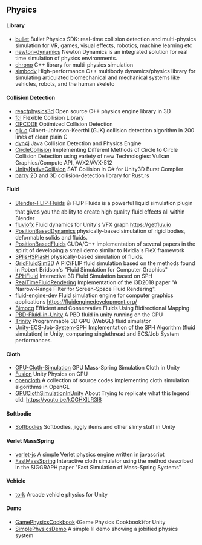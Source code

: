 ## Physics
#### Library
* [bullet](https://github.com/bulletphysics/bullet3) Bullet Physics SDK: real-time collision detection and multi-physics simulation for VR, games, visual effects, robotics, machine learning etc
* [newton-dynamics](https://github.com/MADEAPPS/newton-dynamics/) Newton Dynamics is an integrated solution for real time simulation of physics environments.
* [chrono](https://github.com/projectchrono/chrono) C++ library for multi-physics simulation
* [simbody](https://github.com/simbody/simbody) High-performance C++ multibody dynamics/physics library for simulating articulated biomechanical and mechanical systems like vehicles, robots, and the human skeleto

#### Collision Detection
* [reactphysics3d](https://github.com/DanielChappuis/reactphysics3d) Open source C++ physics engine library in 3D
* [fcl](https://github.com/flexible-collision-library/fcl) Flexible Collision Library 
* [OPCODE](https://github.com/nitrocaster/OPCODE) Optimized Collision Detection
* [gjk.c](https://github.com/kroitor/gjk.c) Gilbert-Johnson-Keerthi (GJK) collision detection algorithm in 200 lines of clean plain C
* [dyn4j](https://github.com/wnbittle/dyn4j) Java Collision Detection and Physics Engine
* [CircleCollision](https://github.com/Erfan-Ahmadi/CircleCollision) Implementing Different Methods of Circle to Circle Collision Detection using variety of new Technologies: Vulkan Graphics/Compute API, AVX2/AVX-512
* [UnityNativeCollision](https://github.com/jeffvella/UnityNativeCollision) SAT Collision in C# for Unity3D Burst Compiler
* [parry](https://github.com/dimforge/parry) 2D and 3D collision-detection library for Rust.rs

#### Fluid
* [Blender-FLIP-Fluids](https://github.com/rlguy/Blender-FLIP-Fluids) :thumbsup:  FLIP Fluids is a powerful liquid simulation plugin that gives you the ability to create high quality fluid effects all within Blender
* [fluviofx](https://github.com/fluviofx/fluviofx) Fluid dynamics for Unity's VFX graph https://getfluv.io
* [PositionBasedDynamics](https://github.com/InteractiveComputerGraphics/PositionBasedDynamics) physically-based simulation of rigid bodies, deformable solids and fluids.
* [PositionBasedFluids](https://github.com/JAGJ10/PositionBasedFluids) CUDA/C++ implementation of several papers in the spirit of developing a small demo similar to Nvidia's FleX framework
* [SPlisHSPlasH](https://github.com/InteractiveComputerGraphics/SPlisHSPlasH) physically-based simulation of fluids.
* [GridFluidSim3D](https://github.com/rlguy/GridFluidSim3D) A PIC/FLIP fluid simulation based on the methods found in Robert Bridson's "Fluid Simulation for Computer Graphics"
* [SPHFluid](https://github.com/MangoSister/SPHFluid) Interactive 3D Fluid Simulation based on SPH
* [RealTimeFluidRendering](https://github.com/ttnghia/RealTimeFluidRendering) Implementation of the i3D2018 paper "A Narrow-Range Filter for Screen-Space Fluid Rendering". 
* [fluid-engine-dev](https://github.com/doyubkim/fluid-engine-dev)  Fluid simulation engine for computer graphics applications https://fluidenginedevelopment.org/
* [Bimocq](https://github.com/ziyinq/Bimocq) Efficient and Conservative Fluids Using Bidirectional Mapping
* [PBD-Fluid-in-Unity](https://github.com/Scrawk/PBD-Fluid-in-Unity) A PBD fluid in unity running on the GPU
* [Trinity](https://github.com/portsmouth/Trinity) Programmable 3D GPU (WebGL) fluid simulator
* [Unity-ECS-Job-System-SPH](https://github.com/leonardo-montes/Unity-ECS-Job-System-SPH) Implementation of the SPH Algorithm (fluid simulation) in Unity, comparing singlethread and ECS/Job System performances.

#### Cloth
* [GPU-Cloth-Simulation](https://github.com/JUSTIVE/GPU-Cloth-Simulation)  GPU Mass-Spring Simulation Cloth in Unity
* [Fusion](https://github.com/Ninjajie/Fusion) Unity Physics on GPU
* [opencloth](https://github.com/mmmovania/opencloth) A collection of source codes implementing cloth simulation algorithms in OpenGL 
* [GPUClothSimulationInUnity](https://github.com/voxell-tech/GPUClothSimulationInUnity) About
Trying to replicate what this legend did: https://youtu.be/kCGHXlLR3l8

#### Softbodie
* [Softbodies](https://github.com/Ideefixze/Softbodies) Softbodies, jiggly items and other slimy stuff in Unity

#### Verlet MassSpring
* [verlet-js](https://github.com/subprotocol/verlet-js) A simple Verlet physics engine written in javascript
* [FastMassSpring](https://github.com/sam007961/FastMassSpring) Interactive cloth simulator using the method described in the SIGGRAPH paper "Fast Simulation of Mass-Spring Systems"

#### Vehicle
* [tork](https://github.com/adrenak/tork) Arcade vehicle physics for Unity

#### Demo
* [GamePhysicsCookbook](https://github.com/gszauer/GamePhysicsCookbook) 《Game Physics Cookbook》for Unity
* [SimplePhysicsDemo](https://github.com/LotteMakesStuff/SimplePhysicsDemo) A simple lil demo showing a jobified physics system
